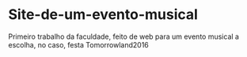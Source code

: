 # Site-de-um-evento-musical
Primeiro trabalho da faculdade, feito de web para um evento musical a escolha, no caso, festa Tomorrowland2016
